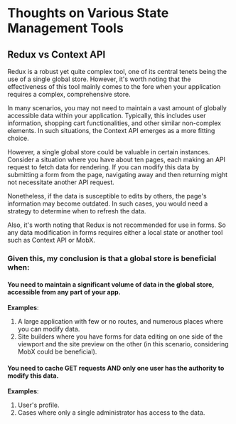 # Thoughts on Various State Management Tools

## Redux vs Context API

Redux is a robust yet quite complex tool, one of its central tenets being the use of a single global store. However, it's worth noting that the effectiveness of this tool mainly comes to the fore when your application requires a complex, comprehensive store.

In many scenarios, you may not need to maintain a vast amount of globally accessible data within your application. Typically, this includes user information, shopping cart functionalities, and other similar non-complex elements. In such situations, the Context API emerges as a more fitting choice.

However, a single global store could be valuable in certain instances. Consider a situation where you have about ten pages, each making an API request to fetch data for rendering. If you can modify this data by submitting a form from the page, navigating away and then returning might not necessitate another API request.

Nonetheless, if the data is susceptible to edits by others, the page's information may become outdated. In such cases, you would need a strategy to determine when to refresh the data.

Also, it's worth noting that Redux is not recommended for use in forms. So any data modification in forms requires either a local state or another tool such as Context API or MobX.

### Given this, my conclusion is that a global store is beneficial when:

#### You need to maintain a significant volume of data in the global store, accessible from any part of your app.
**Examples**:
1. A large application with few or no routes, and numerous places where you can modify data.
2. Site builders where you have forms for data editing on one side of the viewport and the site preview on the other (in this scenario, considering MobX could be beneficial).
#### You need to cache GET requests AND only one user has the authority to modify this data.
**Examples**:
1. User's profile.
2. Cases where only a single administrator has access to the data.
